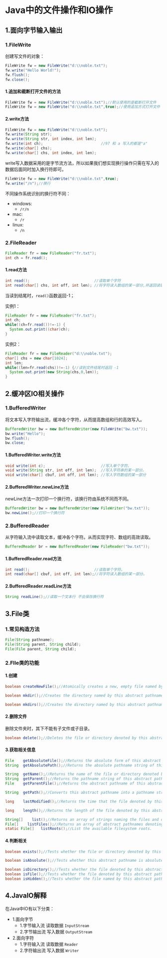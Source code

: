 # Java中的文件操作和IO操作

## 1.面向字节输入输出

### 1.FileWrite
创建写文件的对象：<br>
```java
FileWrite fw = new FileWrite("d:\\noble.txt");
fw.write("Hello World!");
fw.flush();
fw.close();
```

#### 1.追加和截断打开文件的方法
```java
FileWrite fw = new FileWrite("d:\\noble.txt");//默认使用的是截断打开文件
FileWrite fw = new FileWrite("d:\\noble.txt",true);//使用追加方式打开文件
```

#### 2.write方法
```java
FileWrite fw = new FileWrite("d:\\noble.txt");
fw.write(String str);
fw.write(String str, int index, int len);
fw.write(int ch);                          //97 和 a 写入的都是"a"
fw.write(char[] chs);
fw.write(char[] chs, int index, int len);
```

write写入数据采用的是字节流方法，所以如果我们想实现换行操作只需在写入的数据后面同时加入换行符即可。<br>
```java
FileWrite fw = new FileWrite("d:\\noble.txt",true);
fw.write("/n");//换行
```

不同操作系统识别的换行符不同：<br>
- windows:
  - ``/r/n``
- mac:
  - ``/r``
- linux:
  - ``/n``

### 2.FileReader
```java
FileReader fr = new FileReader("fr.txt");
int ch = fr.read();
```

#### 1.read方法
```java
int read();                             //读取单个字符
int read(char[] chs, int off, int len); //将字符读入数组的某一部分,并返回读取的字符数
```
当读到结尾时，``read()``函数返回-1；

实例1：<br>
```java
FileReader fr = new FileReader("fr.txt");
int ch;
while((ch=fr.read())!=-1) {
  System.out.print((char)ch);
}
```

实例2：<br>
```java
FileReader fr = new FileReader("d:\\noble.txt");
char[] chs = new char[1024];
int len;
while((len=fr.read(chs))!=-1) {//读到文件结尾时返回 -1
  System.out.print(new String(chs,0,len));
}
```

## 2.缓冲区IO相关操作

### 1.BufferedWriter
将文本写入字符输出流，缓冲各个字符，从而提高数组和行的高效写入。
```java
BufferedWriter bw = new BufferedWriter(new FileWrite("bw.txt"));
bw.write("Hello");
bw.flush();
bw.close;
```

#### 1.BufferedWriter.write方法
```java
void write(int c);                         //写入单个字符。
void write(String str, int off, int len);  //写入字符串的某一部分。
void write(char[] cbuf, int off, int len); //写入字符数组的某一部分
```

#### 2.BufferedWriter.newLine方法
newLine方法一次打印一个换行符，该换行符由系统不同而不同。<br>
```java
BufferedWriter bw = new BufferedWriter(new FileWriter("bw.txt"));
bw.newLine();//打印一个换行符
```

### 2.BufferedReader
从字符输入流中读取文本，缓冲各个字符。从而实现字符、数组的高效读取。<br>
```java
BufferedReader br = new BufferedReader(new FileReader("bw.txt"));
```

#### 1.BufferedReader.read方法
```java
int read();                             //读取单个字符。
int read(char[] cbuf, int off, int len);//将字符读入数组的某一部分。
```

#### 2.BufferedReader.readLine方法
```java
String readLine();//读取一个文本行 不会保存换行符
```

## 3.File类

### 1.常见构造方法
```java
File(String pathname);
File(String parent, String child);
File(File parent, String child);
```

### 2.FIle类的功能

#### 1.创建
```java
boolean	createNewFile();//Atomically creates a new, empty file named by this abstract pathname if and only if a file with this name does not yet exist.

boolean	mkdir();//Creates the directory named by this abstract pathname.

boolean	mkdirs();//Creates the directory named by this abstract pathname, including any necessary but nonexistent parent directories.
```

#### 2.删除文件
删除文件夹时，其下不能有子文件或子目录。<br>
```java
boolean	delete();//Deletes the file or directory denoted by this abstract pathname.
```

#### 3.获取相关信息
```java
File  	getAbsoluteFile();//Returns the absolute form of this abstract pathname.
String	getAbsolutePath();//Returns the absolute pathname string of this abstract pathname.

String	getName();//Returns the name of the file or directory denoted by this abstract pathname.
String	getParent();//Returns the pathname string of this abstract pathname's parent, or null if this pathname does not name a parent directory.
File  	getParentFile();//Returns the abstract pathname of this abstract pathname's parent, or null if this pathname does not name a parent directory.

String	getPath();//Converts this abstract pathname into a pathname string.

long  	lastModified();//Returns the time that the file denoted by this abstract pathname was last modified.

long  	length();//Returns the length of the file denoted by this abstract pathname.

String[]	list();//Returns an array of strings naming the files and directories in the directory denoted by this abstract pathname.
File[]	  listFiles();//Returns an array of abstract pathnames denoting the files in the directory denoted by this abstract pathname.
static File[]	listRoots();//List the available filesystem roots.
```

#### 4.判断相关
```java
boolean	exists();//Tests whether the file or directory denoted by this abstract pathname exists.

boolean	isAbsolute();//Tests whether this abstract pathname is absolute.

boolean	isDirectory();//Tests whether the file denoted by this abstract pathname is a directory.
boolean	isFile();//Tests whether the file denoted by this abstract pathname is a normal file.
boolean	isHidden();//Tests whether the file named by this abstract pathname is a hidden file.
```

## 4.JavaIO解释
在Java中IO有以下分类：<br>
- 1.面向字节
  - 1.字节输入流 读取数据 ``InputStream``
  - 2.字节输出流 写入数据 ``OutputStream``
- 2.面向字符
  - 1.字符输入流 读取数据 ``Reader``
  - 2.字符输出流 写入数据 ``Writer``



























#
